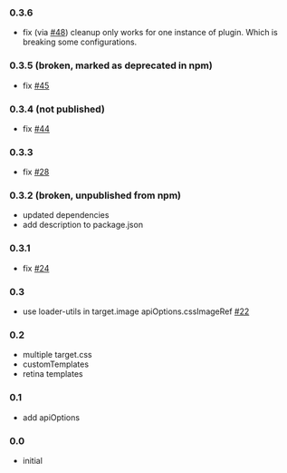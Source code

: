 ### 0.3.6
- fix (via [#48](https://github.com/mixtur/webpack-spritesmith/pull/48)) cleanup only works for one instance of plugin. Which is breaking some configurations.
### 0.3.5 (broken, marked as deprecated in npm)
- fix [#45](https://github.com/mixtur/webpack-spritesmith/issues/45) 
### 0.3.4 (not published)
- fix [#44](https://github.com/mixtur/webpack-spritesmith/issues/44)
### 0.3.3
- fix [#28](https://github.com/mixtur/webpack-spritesmith/issues/28)

### 0.3.2 (broken, unpublished from npm)
- updated dependencies
- add description to package.json

### 0.3.1
- fix [#24](https://github.com/mixtur/webpack-spritesmith/issues/24)

### 0.3
- use loader-utils in target.image apiOptions.cssImageRef [#22](https://github.com/mixtur/webpack-spritesmith/issues/22)

### 0.2
- multiple target.css
- customTemplates
- retina templates

### 0.1
- add apiOptions

### 0.0
- initial

